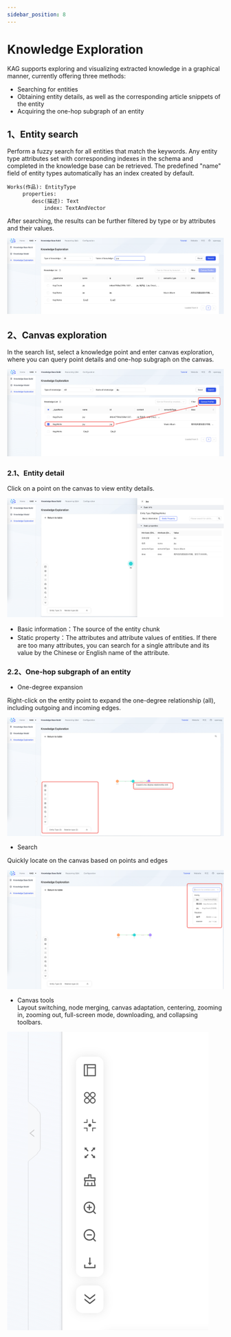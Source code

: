 ```yaml
---
sidebar_position: 8
---
```


# Knowledge Exploration

KAG supports exploring and visualizing extracted knowledge in a graphical manner, currently offering three methods: 

+ Searching for entities 
+ Obtaining entity details, as well as the corresponding article snippets of the entity 
+ Acquiring the one-hop subgraph of an entity

## 1、Entity search 
Perform a fuzzy search for all entities that match the keywords. Any entity type attributes set with corresponding indexes in the schema and completed in the knowledge base can be retrieved. The predefined "name" field of entity types automatically has an index created by default.

```plain
Works(作品): EntityType
     properties:
        desc(描述): Text
            index: TextAndVector
```

After searching, the results can be further filtered by type or by attributes and their values.

![1736323037895-757647a8-7d4a-47f7-89c9-045e58049d97.png](./img/BtvCoLkHqr-xziAh/1736323037895-757647a8-7d4a-47f7-89c9-045e58049d97-903937.png)

## 2、Canvas exploration 
In the search list, select a knowledge point and enter canvas exploration, where you can query point details and one-hop subgraph on the canvas.

![1736323066590-af58d18f-7e91-4681-8bed-198cf11f4ba8.png](./img/BtvCoLkHqr-xziAh/1736323066590-af58d18f-7e91-4681-8bed-198cf11f4ba8-097152.png)

### 2.1、Entity detail
Click on a point on the canvas to view entity details.

![1736323088453-a534755c-bbaa-4d76-ac69-569f25da2010.png](./img/BtvCoLkHqr-xziAh/1736323088453-a534755c-bbaa-4d76-ac69-569f25da2010-410619.png)

+ Basic information：The source of the entity chunk
+ Static property：The attributes and attribute values of entities. If there are too many attributes, you can search for a single attribute and its value by the Chinese or English name of the attribute.

### 2.2、One-hop subgraph of an entity
+ One-degree expansion

Right-click on the entity point to expand the one-degree relationship (all), including outgoing and incoming edges.

![1736323122319-b4d568af-c0f4-4eb3-9369-791afa2c8abb.png](./img/BtvCoLkHqr-xziAh/1736323122319-b4d568af-c0f4-4eb3-9369-791afa2c8abb-757118.png)

+ Search

Quickly locate on the canvas based on points and edges

![1736323136238-306667b1-c79b-44eb-876e-5a9ae49fd5c3.png](./img/BtvCoLkHqr-xziAh/1736323136238-306667b1-c79b-44eb-876e-5a9ae49fd5c3-985958.png)

+ Canvas tools   
Layout switching, node merging, canvas adaptation, centering, zooming in, zooming out, full-screen mode, downloading, and collapsing toolbars.

![1736166650083-82ee127d-d555-44fb-a67f-24410989dd3b.png](./img/BtvCoLkHqr-xziAh/1736166650083-82ee127d-d555-44fb-a67f-24410989dd3b-367428.png)
